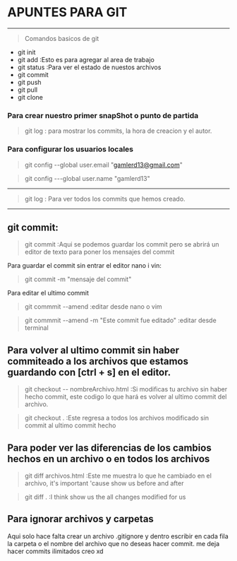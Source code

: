 # APUNTES PARA GIT

---

> Comandos basicos de git

- git init
- git add :Esto es para agregar al area de trabajo
- git status :Para ver el estado de nuestos archivos
- git commit
- git push
- git pull
- git clone

### Para crear nuestro primer snapShot o punto de partida

> git log : para mostrar los commits, la hora de creacion y el autor.

### Para configurar los usuarios locales

> git config --global user.email "gamlerd13@gmail.com"

> git config ---global user.name "gamlerd13"

---

> git log : Para ver todos los commits que hemos creado.

---

## git commit:

> git commit :Aqui se podemos guardar los commit pero se abrirá un editor de texto para poner los mensajes del commit

Para guardar el commit sin entrar el editor nano i vin:

> git commit -m "mensaje del commit"

Para editar el ultimo commit

> git commmit --amend :editar desde nano o vim

> git commmit --amend -m "Este commit fue editado" :editar desde terminal

## Para volver al ultimo commit sin haber commiteado a los archivos que estamos guardando con [ctrl + s] en el editor.

> git checkout -- nombreArchivo.html :Si modificas tu archivo sin haber hecho commit, este codigo lo que hará es volver al
> ultimo commit del archivo.

> git checkout . :Este regresa a todos los archivos modificado sin commit al ultimo commit hecho

## Para poder ver las diferencias de los cambios hechos en un archivo o en todos los archivos

> git diff archivos.html :Este me muestra lo que he cambiado en el archivo, it's important 'cause show us before and after

> git diff . :I think show us the all changes modified for us

## Para ignorar archivos y carpetas

Aqui solo hace falta crear un archivo .gitignore y dentro escribir en cada fila la carpeta
o el nombre del archivo que no deseas hacer commit. me deja hacer commits ilimitados creo xd
